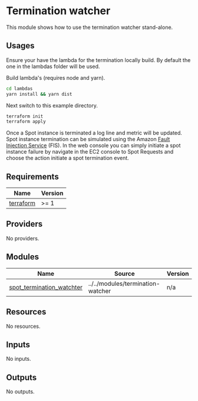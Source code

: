 # Termination watcher

This module shows how to use the termination watcher stand-alone.

## Usages

Ensure your have the lambda for the termination locally build. By default the one in the lambdas folder will be used.

Build lambda's (requires node and yarn).

```bash
cd lambdas
yarn install && yarn dist
```

Next switch to this example directory.

```bash
terraform init
terraform apply
```

Once a Spot instance is terminated a log line and metric will be updated. Spot instance termination can be simulated using the Amazon [Fault Injection Service](https://docs.aws.amazon.com/fis/latest/userguide/what-is.html) (FIS). In the web console you can simply initiate a spot instance failure by navigate in the EC2 console to Spot Requests and choose the action initiate a spot termination event.

<!-- BEGIN_TF_DOCS -->
## Requirements

| Name | Version |
|------|---------|
| <a name="requirement_terraform"></a> [terraform](#requirement\_terraform) | >= 1 |

## Providers

No providers.

## Modules

| Name | Source | Version |
|------|--------|---------|
| <a name="module_spot_termination_watchter"></a> [spot\_termination\_watchter](#module\_spot\_termination\_watchter) | ../../modules/termination-watcher | n/a |

## Resources

No resources.

## Inputs

No inputs.

## Outputs

No outputs.
<!-- END_TF_DOCS -->
